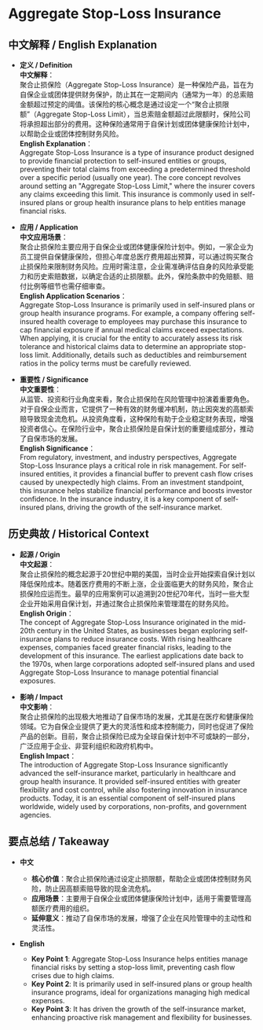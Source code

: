 # Aggregate Stop-Loss Insurance

## 中文解释 / English Explanation

* **定义 / Definition**  
  **中文解释**：  
  聚合止损保险（Aggregate Stop-Loss Insurance）是一种保险产品，旨在为自保企业或团体提供财务保护，防止其在一定期间内（通常为一年）的总索赔金额超过预定的阈值。该保险的核心概念是通过设定一个“聚合止损限额”（Aggregate Stop-Loss Limit），当总索赔金额超过此限额时，保险公司将承担超出部分的费用。这种保险通常用于自保计划或团体健康保险计划中，以帮助企业或团体控制财务风险。  
  **English Explanation**：  
  Aggregate Stop-Loss Insurance is a type of insurance product designed to provide financial protection to self-insured entities or groups, preventing their total claims from exceeding a predetermined threshold over a specific period (usually one year). The core concept revolves around setting an "Aggregate Stop-Loss Limit," where the insurer covers any claims exceeding this limit. This insurance is commonly used in self-insured plans or group health insurance plans to help entities manage financial risks.

* **应用 / Application**  
  **中文应用场景**：  
  聚合止损保险主要应用于自保企业或团体健康保险计划中。例如，一家企业为员工提供自保健康保险，但担心年度总医疗费用超出预算，可以通过购买聚合止损保险来限制财务风险。应用时需注意，企业需准确评估自身的风险承受能力和历史索赔数据，以确定合适的止损限额。此外，保险条款中的免赔额、赔付比例等细节也需仔细审查。  
  **English Application Scenarios**：  
  Aggregate Stop-Loss Insurance is primarily used in self-insured plans or group health insurance programs. For example, a company offering self-insured health coverage to employees may purchase this insurance to cap financial exposure if annual medical claims exceed expectations. When applying, it is crucial for the entity to accurately assess its risk tolerance and historical claims data to determine an appropriate stop-loss limit. Additionally, details such as deductibles and reimbursement ratios in the policy terms must be carefully reviewed.

* **重要性 / Significance**  
  **中文重要性**：  
  从监管、投资和行业角度来看，聚合止损保险在风险管理中扮演着重要角色。对于自保企业而言，它提供了一种有效的财务缓冲机制，防止因突发的高额索赔导致现金流危机。从投资角度看，这种保险有助于企业稳定财务表现，增强投资者信心。在保险行业中，聚合止损保险是自保计划的重要组成部分，推动了自保市场的发展。  
  **English Significance**：  
  From regulatory, investment, and industry perspectives, Aggregate Stop-Loss Insurance plays a critical role in risk management. For self-insured entities, it provides a financial buffer to prevent cash flow crises caused by unexpectedly high claims. From an investment standpoint, this insurance helps stabilize financial performance and boosts investor confidence. In the insurance industry, it is a key component of self-insured plans, driving the growth of the self-insurance market.

## 历史典故 / Historical Context

* **起源 / Origin**  
  **中文起源**：  
  聚合止损保险的概念起源于20世纪中期的美国，当时企业开始探索自保计划以降低保险成本。随着医疗费用的不断上涨，企业面临更大的财务风险，聚合止损保险应运而生。最早的应用案例可以追溯到20世纪70年代，当时一些大型企业开始采用自保计划，并通过聚合止损保险来管理潜在的财务风险。  
  **English Origin**：  
  The concept of Aggregate Stop-Loss Insurance originated in the mid-20th century in the United States, as businesses began exploring self-insurance plans to reduce insurance costs. With rising healthcare expenses, companies faced greater financial risks, leading to the development of this insurance. The earliest applications date back to the 1970s, when large corporations adopted self-insured plans and used Aggregate Stop-Loss Insurance to manage potential financial exposures.

* **影响 / Impact**  
  **中文影响**：  
  聚合止损保险的出现极大地推动了自保市场的发展，尤其是在医疗和健康保险领域。它为自保企业提供了更大的灵活性和成本控制能力，同时也促进了保险产品的创新。目前，聚合止损保险已成为全球自保计划中不可或缺的一部分，广泛应用于企业、非营利组织和政府机构中。  
  **English Impact**：  
  The introduction of Aggregate Stop-Loss Insurance significantly advanced the self-insurance market, particularly in healthcare and group health insurance. It provided self-insured entities with greater flexibility and cost control, while also fostering innovation in insurance products. Today, it is an essential component of self-insured plans worldwide, widely used by corporations, non-profits, and government agencies.

## 要点总结 / Takeaway

* **中文**  
  - **核心价值**：聚合止损保险通过设定止损限额，帮助企业或团体控制财务风险，防止因高额索赔导致的现金流危机。  
  - **应用场景**：主要用于自保企业或团体健康保险计划中，适用于需要管理高额医疗费用的组织。  
  - **延伸意义**：推动了自保市场的发展，增强了企业在风险管理中的主动性和灵活性。

* **English**  
  - **Key Point 1**: Aggregate Stop-Loss Insurance helps entities manage financial risks by setting a stop-loss limit, preventing cash flow crises due to high claims.  
  - **Key Point 2**: It is primarily used in self-insured plans or group health insurance programs, ideal for organizations managing high medical expenses.  
  - **Key Point 3**: It has driven the growth of the self-insurance market, enhancing proactive risk management and flexibility for businesses.